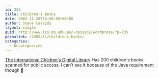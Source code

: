 ```yaml
---
id: 235
title: Children's Books
date: 2002-11-28T13:00:00+00:00
author: Steve Cassidy
layout: single
guid: http://www.ics.mq.edu.au/~cassidy/wordpress/?p=235
permalink: /2002/11/childrens-books/
categories:
  - Uncategorized
---
```

[The International Children's Digital Library](http://www.icdlbooks.org/) Has 200 children's
books scanned for public access. I can't see it because of the Java requirement though 🙁
